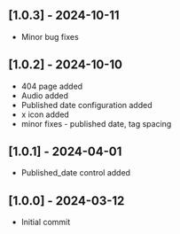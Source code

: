 ## [1.0.3] - 2024-10-11

- Minor bug fixes

## [1.0.2] - 2024-10-10

- 404 page added
- Audio added
- Published date configuration added
- x icon added
- minor fixes - published date, tag spacing

## [1.0.1] - 2024-04-01

- Published_date control added

## [1.0.0] - 2024-03-12

- Initial commit
